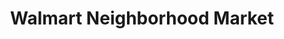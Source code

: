 ---
title: "Walmart Neighborhood Market"
url: /fort-worth/walmart-neighborhood-market-park-vista-boulevard/
shop: supermarket
---